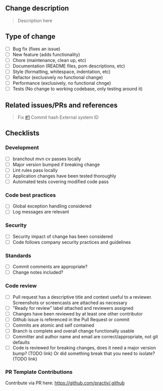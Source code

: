 ## Change description


> Description here

## Type of change
- [ ] Bug fix (fixes an issue)
- [ ] New feature (adds functionality)
- [ ] Chore (maintenance, clean up, etc)
- [ ] Documentation (README files, pom descriptions, etc)
- [ ] Style (formatting, whitespace, indentation, etc)
- [ ] Refactor (exclusively no functional change)
- [ ] Performance (exclusively, no functional chnge)
- [ ] Tests (No change to working codebase, only testing around it)

## Related issues/PRs and references

> Fix [#1]()
> Commit hash
> External system ID

## Checklists

### Development

- [ ] branchout mvn cv passes locally
- [ ] Major version bumped if breaking change
- [ ] Lint rules pass locally
- [ ] Application changes have been tested thoroughly
- [ ] Automated tests covering modified code pass

### Code best practices

- [ ] Global exception handling considered
- [ ] Log messages are relevant

### Security

- [ ] Security impact of change has been considered
- [ ] Code follows company security practices and guidelines

### Standards
- [ ] Commit comments are appropriate?
- [ ] Change notes included?

### Code review

- [ ] Pull request has a descriptive title and context useful to a reviewer. Screenshots or screencasts are attached as necessary
- [ ] "Ready for review" label attached and reviewers assigned
- [ ] Changes have been reviewed by at least one other contributor
- [ ] Github issue is referenced in the Pull Request or commit
- [ ] Commits are atomic and self contained
- [ ] Branch is complete and overall change functionally usable
- [ ] Committer and author name and email are correct/appropriate, not git defaults
- [ ] Code is reviewed for breaking changes, does it need a major version bump? (TODO link) Or did something break that you need to isolate? (TODO link)

### PR Template Contributions

Contribute via PR here: https://github.com/practiv/.github
